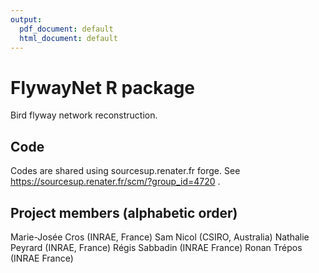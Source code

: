 ```yaml
---
output:
  pdf_document: default
  html_document: default
---
```

# FlywayNet R package

Bird flyway network reconstruction.


## Code

Codes are shared using sourcesup.renater.fr forge.
See https://sourcesup.renater.fr/scm/?group_id=4720 .


## Project members (alphabetic order)
Marie-Josée Cros (INRAE, France)
Sam Nicol (CSIRO, Australia)
Nathalie Peyrard (INRAE, France)
Régis Sabbadin (INRAE France)
Ronan Trépos (INRAE France)
